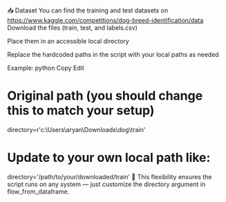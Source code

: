 📥 Dataset
You can find the training and test datasets on https://www.kaggle.com/competitions/dog-breed-identification/data
Download the files (train, test, and labels.csv)

Place them in an accessible local directory

Replace the hardcoded paths in the script with your local paths as needed

Example:
python
Copy
Edit
# Original path (you should change this to match your setup)
directory=r'c:\Users\aryan\Downloads\dog\train'

# Update to your own local path like:
directory='/path/to/your/downloaded/train'
🔄 This flexibility ensures the script runs on any system — just customize the directory argument in flow_from_dataframe.
